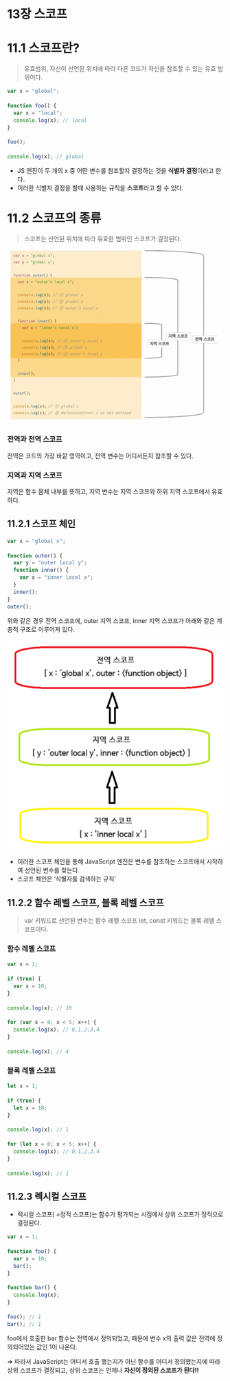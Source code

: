 # 13장 스코프

# 11.1 스코프란?

> 유효범위, 자신이 선언된 위치에 따라 다른 코드가 자신을 참조할 수 있는 유효 범위이다.

```jsx
var x = "global";

function foo() {
  var x = "local";
  console.log(x); // local
}

foo();

console.log(x); // global
```

- JS 엔진이 두 개의 x 중 어떤 변수를 참조할지 결정하는 것을 **식별자 결정**이라고 한다.
- 이러한 식별자 결정을 할때 사용하는 규칙을 **스코프**라고 할 수 있다.

# 11.2 스코프의 종류

> 스코프는 선언된 위치에 따라 유효한 범위인 스코프가 결정된다.

![스코프의 종류](./image/Untitled.png)

### 전역과 전역 스코프

전역은 코드의 가장 바깥 영역이고, 전역 변수는 어디서든지 참조할 수 있다.

### 지역과 지역 스코프

지역은 함수 몸체 내부를 뜻하고, 지역 변수는 지역 스코프와 하위 지역 스코프에서 유효하다.

## 11.2.1 스코프 체인

```jsx
var x = "global x";

function outer() {
  var y = "outer local y";
  function inner() {
    var x = "inner local x";
  }
  inner();
}
outer();
```

위와 같은 경우 전역 스코프에, outer 지역 스코프, inner 지역 스코프가 아래와 같은 계층적 구조로 이루어져 있다.

![스코프 계층적 구조](./image/Untitled%201.png)

- 이러한 스코프 체인을 통해 JavaScript 엔진은 변수를 참조하는 스코프에서 시작하여 선언된 변수를 찾는다.
- 스코프 체인은 ‘식별자를 검색하는 규칙’

## 11.2.2 함수 레벨 스코프, 블록 레벨 스코프

> var 키워드로 선언된 변수는 함수 레벨 스코프
> let, const 키워드는 블록 레벨 스코프이다.

### 함수 레벨 스코프

```jsx
var x = 1;

if (true) {
  var x = 10;
}

console.log(x); // 10

for (var x = 0; x < 5; x++) {
  console.log(x); // 0,1,2,3,4
}

console.log(x); // 4
```

### 블록 레벨 스코프

```jsx
let x = 1;

if (true) {
  let x = 10;
}

console.log(x); // 1

for (let x = 0; x < 5; x++) {
  console.log(x); // 0,1,2,3,4
}

console.log(x); // 1
```

## 11.2.3 렉시컬 스코프

- 렉시컬 스코프( =정적 스코프)는 함수가 평가되는 시점에서 상위 스코프가 정적으로 결정된다.

```jsx
var x = 1;

function foo() {
  var x = 10;
  bar();
}

function bar() {
  console.log(x);
}

foo(); // 1
bar(); // 1
```

foo에서 호출한 bar 함수는 전역에서 정의되었고, 때문에 변수 x의 출력 값은 전역에 정의되어있는 값인 1이 나온다.

⇒ 따라서 JavaScript는 어디서 호출 했는지가 아닌 함수를 어디서 정의했는지에 따라 상위 스코프가 결정되고, 상위 스코프는 언제나 **자신이 정의된 스코프가 된다!!**
